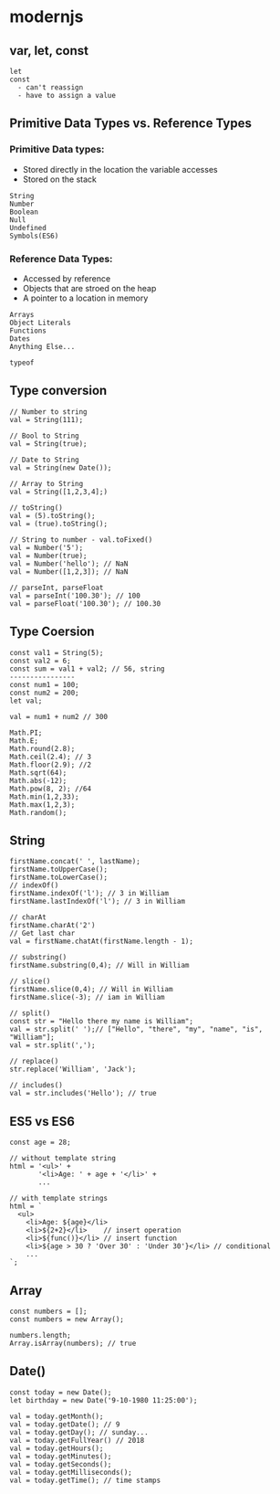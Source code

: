 # modernjs

## var, let, const
```
let
const 
  - can't reassign
  - have to assign a value
```

## Primitive Data Types vs. Reference Types

### Primitive Data types:
* Stored directly in the location the variable accesses
* Stored on the stack
```
String
Number
Boolean
Null
Undefined
Symbols(ES6)
```

### Reference Data Types:
* Accessed by reference
* Objects that are stroed on the heap
* A pointer to a location in memory

```
Arrays
Object Literals
Functions
Dates
Anything Else...
```
```
typeof
```

## Type conversion

```
// Number to string
val = String(111);

// Bool to String
val = String(true);

// Date to String
val = String(new Date());

// Array to String
val = String([1,2,3,4];)

// toString()
val = (5).toString();
val = (true).toString();

// String to number - val.toFixed()
val = Number('5');
val = Number(true);
val = Number('hello'); // NaN
val = Number([1,2,3]); // NaN

// parseInt, parseFloat
val = parseInt('100.30'); // 100
val = parseFloat('100.30'); // 100.30
```

## Type Coersion

```
const val1 = String(5);
const val2 = 6;
const sum = val1 + val2; // 56, string
----------------
const num1 = 100;
const num2 = 200;
let val;

val = num1 + num2 // 300

Math.PI;
Math.E;
Math.round(2.8);
Math.ceil(2.4); // 3
Math.floor(2.9); //2
Math.sqrt(64);
Math.abs(-12);
Math.pow(8, 2); //64
Math.min(1,2,33);
Math.max(1,2,3);
Math.random();

```
## String

```
firstName.concat(' ', lastName);
firstName.toUpperCase();
firstName.toLowerCase();
// indexOf()
firstName.indexOf('l'); // 3 in William
firstName.lastIndexOf('l'); // 3 in William

// charAt
firstName.charAt('2')
// Get last char
val = firstName.chatAt(firstName.length - 1);

// substring()
firstName.substring(0,4); // Will in William

// slice()
firstName.slice(0,4); // Will in William
firstName.slice(-3); // iam in William

// split()
const str = "Hello there my name is William";
val = str.split(' ');// ["Hello", "there", "my", "name", "is", "William"];
val = str.split(','); 

// replace()
str.replace('William', 'Jack');

// includes()
val = str.includes('Hello'); // true

```

## ES5 vs ES6
```
const age = 28;

// without template string
html = '<ul>' +
       '<li>Age: ' + age + '</li>' +
       ...

// with template strings
html = `
  <ul>
    <li>Age: ${age}</li>
    <li>${2+2}</li>    // insert operation
    <li>${func()}</li> // insert function
    <li>${age > 30 ? 'Over 30' : 'Under 30'}</li> // conditional 
    ...
`;
```

## Array

```
const numbers = [];
const numbers = new Array();

numbers.length;
Array.isArray(numbers); // true
```

## Date()

```
const today = new Date();
let birthday = new Date('9-10-1980 11:25:00');

val = today.getMonth();
val = today.getDate(); // 9
val = today.getDay(); // sunday...
val = today.getFullYear() // 2018
val = today.getHours();
val = today.getMinutes();
val = today.getSeconds();
val = today.getMilliseconds();
val = today.getTime(); // time stamps


```




